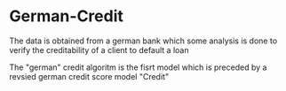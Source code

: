 # German-Credit

The data is obtained from a german bank which some analysis is done to verify the creditability of a client to default a loan 

The "german" credit algoritm is the fisrt model which is preceded by a revsied german credit score model "Credit"

